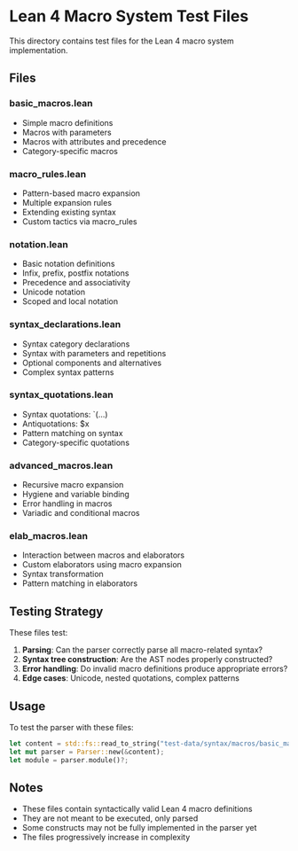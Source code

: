 # Lean 4 Macro System Test Files

This directory contains test files for the Lean 4 macro system implementation.

## Files

### basic_macros.lean
- Simple macro definitions
- Macros with parameters
- Macros with attributes and precedence
- Category-specific macros

### macro_rules.lean
- Pattern-based macro expansion
- Multiple expansion rules
- Extending existing syntax
- Custom tactics via macro_rules

### notation.lean
- Basic notation definitions
- Infix, prefix, postfix notations
- Precedence and associativity
- Unicode notation
- Scoped and local notation

### syntax_declarations.lean
- Syntax category declarations
- Syntax with parameters and repetitions
- Optional components and alternatives
- Complex syntax patterns

### syntax_quotations.lean
- Syntax quotations: `(...)
- Antiquotations: $x
- Pattern matching on syntax
- Category-specific quotations

### advanced_macros.lean
- Recursive macro expansion
- Hygiene and variable binding
- Error handling in macros
- Variadic and conditional macros

### elab_macros.lean
- Interaction between macros and elaborators
- Custom elaborators using macro expansion
- Syntax transformation
- Pattern matching in elaborators

## Testing Strategy

These files test:
1. **Parsing**: Can the parser correctly parse all macro-related syntax?
2. **Syntax tree construction**: Are the AST nodes properly constructed?
3. **Error handling**: Do invalid macro definitions produce appropriate errors?
4. **Edge cases**: Unicode, nested quotations, complex patterns

## Usage

To test the parser with these files:
```rust
let content = std::fs::read_to_string("test-data/syntax/macros/basic_macros.lean")?;
let mut parser = Parser::new(&content);
let module = parser.module()?;
```

## Notes

- These files contain syntactically valid Lean 4 macro definitions
- They are not meant to be executed, only parsed
- Some constructs may not be fully implemented in the parser yet
- The files progressively increase in complexity